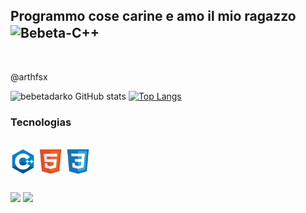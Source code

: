 ## Programmo cose carine e amo il mio ragazzo <img align="center" alt="Bebeta-C++" height="40" width="40" src="https://images.emojiterra.com/google/noto-emoji/animated-emoji/1f44b.gif">
<br>

@arthfsx

![bebetadarko GitHub stats](https://github-readme-stats.vercel.app/api?username=bebetadarko&show_icons=true&theme=radical)
[![Top Langs](https://github-readme-stats.vercel.app/api/top-langs/?username=bebetadarko)](https://github.com/anuraghazra/github-readme-stats)

### Tecnologias

<div style="display: inline_block"><br>
  <img align="center" alt="Bebeta-C++" height="40" width="40" src="https://github.com/octavio-oi/Language-Logo-List/blob/main/background%20transparent/small/C%2B%2B.png">
  <img align="center" alt="Bebeta-C++" height="40" width="40" src="https://raw.githubusercontent.com/devicons/devicon/master/icons/html5/html5-original.svg">
  <img align="center" alt="Bebeta-C++" height="40" width="40" src="https://raw.githubusercontent.com/devicons/devicon/master/icons/css3/css3-original.svg">
</div>

##

<div> 
  <a href="https://instagram.com/bebetadarko" target="_blank"><img src="https://img.shields.io/badge/-Instagram-%23E4405F?style=for-the-badge&logo=instagram&logoColor=white" target="_blank"></a> 
  <a href = "mailto:f.fantinati@ifsp.edu.br"><img src="https://img.shields.io/badge/-Gmail-%23333?style=for-the-badge&logo=gmail&logoColor=white" target="_blank"></a>

  
</div>
